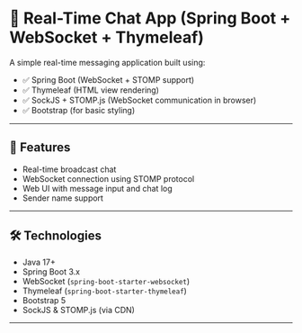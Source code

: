 # 📡 Real-Time Chat App (Spring Boot + WebSocket + Thymeleaf)

A simple real-time messaging application built using:
- ✅ Spring Boot (WebSocket + STOMP support)
- ✅ Thymeleaf (HTML view rendering)
- ✅ SockJS + STOMP.js (WebSocket communication in browser)
- ✅ Bootstrap (for basic styling)

---

## 🚀 Features

- Real-time broadcast chat
- WebSocket connection using STOMP protocol
- Web UI with message input and chat log
- Sender name support

---

## 🛠 Technologies

- Java 17+
- Spring Boot 3.x
- WebSocket (`spring-boot-starter-websocket`)
- Thymeleaf (`spring-boot-starter-thymeleaf`)
- Bootstrap 5
- SockJS & STOMP.js (via CDN)

---


